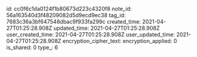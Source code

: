 id: cc0f6c1da0124f1b80673d223c4320f8
note_id: 56a163540d3f48209082d5d9ecd9ec38
tag_id: 7683c36a3bf647548dbac9f933fa299c
created_time: 2021-04-27T01:25:28.908Z
updated_time: 2021-04-27T01:25:28.908Z
user_created_time: 2021-04-27T01:25:28.908Z
user_updated_time: 2021-04-27T01:25:28.908Z
encryption_cipher_text: 
encryption_applied: 0
is_shared: 0
type_: 6